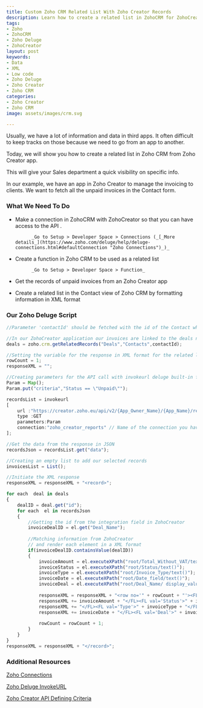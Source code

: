 ```yaml
---
title: Custom Zoho CRM Related List With Zoho Creator Records
description: Learn how to create a related list in ZohoCRM for ZohoCreator records.
tags:
- Zoho
- ZohoCRM
- Zoho Deluge
- ZohoCreator
layout: post
keywords:
- Data
- XML
- Low code
- Zoho Deluge
- Zoho Creator
- Zoho CRM
categories:
- Zoho Creator
- Zoho CRM
image: assets/images/crm.svg

---
```

Usually, we have a lot of information and data in third apps. It often difficult to keep tracks on those because we need to go from an app to another.

Today, we will show you how to create a related list in Zoho CRM from Zoho Creator app.

This will give your Sales department a quick visibility on specific info.

In our example, we have an app in Zoho Creator to manage the invoicing to clients. We want to fetch all the unpaid invoices in the Contact form.

### What We Need To Do

* Make a connection in ZohoCRM with ZohoCreator so that you can have access to the API .

            _Go to Setup > Developer Space > Connections (_[_More details_](https://www.zoho.com/deluge/help/deluge-connections.html#defaultConnection "Zoho Connections")_)_


* Create a function in Zoho CRM to be used as a related list

            _Go to Setup > Developer Space > Function_
* Get the records of unpaid invoices from an Zoho Creator app
* Create a related list in the Contact view of Zoho CRM by formatting information in XML format

### Our Zoho Deluge Script

```javascript
//Parameter 'contactId' should be fetched with the id of the Contact when creating the function in ZohoCRM

//In our ZohoCreator application our invoices are linked to the deals not directly to the Contact
deals = zoho.crm.getRelatedRecords("Deals","Contacts",contactId);

//Setting the variable for the response in XML format for the related list
rowCount = 1;
responseXML = "";

//Creating parameters for the API call with invokeurl deluge built-in funcionn
Param = Map();
Param.put("criteria","Status == \"Unpaid\"");

recordsList = invokeurl
[
	url :"https://creator.zoho.eu/api/v2/{App_Owner_Name}/{App_Name}/report/{Report_Name}"
	type :GET
	parameters:Param
	connection:"zoho_creator_reports" // Name of the connection you have set
];

//Get the data from the response in JSON
recordsJson = recordsList.get("data");

//Creating an empty list to add our selected records
invoicesList = List();

//Initiate the XML response
responseXML = responseXML + "<record>";

for each  deal in deals
{
	dealID = deal.get("id");
	for each  el in recordsJson
	{
        //Getting the id from the integration field in ZohoCreator
		invoiceDealID = el.get("Deal_Name");
    
        //Matching information from ZohoCreator 
      	// and render each element in a XML format 
		if(invoiceDealID.containsValue(dealID))
		{
			invoiceAmount = el.executeXPath("root/Total_Without_VAT/text()");
			invoiceStatus = el.executeXPath("root/Status/text()");
			invoiceType = el.executeXPath("root/Invoice_Type/text()");
			invoiceDate = el.executeXPath("root/Date_field/text()");
			invoiceDeal = el.executeXPath("root/Deal_Name/ display_value/text()");
          
			responseXML = responseXML + "<row no='" + rowCount + "'><FL val='Amount without VAT'>"; 
            responseXML += invoiceAmount + "</FL><FL val='Status'>" + invoiceStatus;
            responseXML += "</FL><FL val='Type'>" + invoiceType + "</FL><FL val='Date'>" ;
            responseXML += invoiceDate + "</FL><FL val='Deal'>" + invoiceDeal + "</FL></row>";
          
			rowCount = rowCount + 1;
		}
	}
}
responseXML = responseXML + "</record>";
```

### Additional Resources

[Zoho Connections](https://www.zoho.com/deluge/help/deluge-connections.html#defaultConnection "Zoho Connections")

[Zoho Deluge InvokeURL](https://www.zoho.com/deluge/help/webhook/invokeurl-api-task.html "Zoho Deluge InvokeURL")

[Zoho Creator API Defining Criteria](https://www.zoho.com/creator/help/api/v2/get-records.html#defining_criteria "Zoho Creator API Defining Criteria")